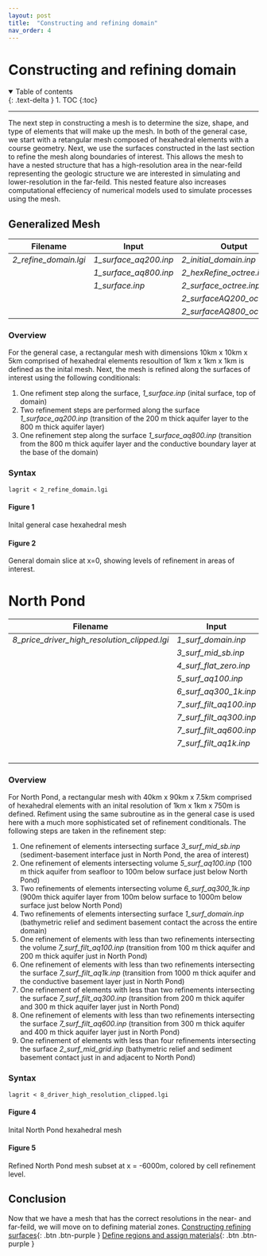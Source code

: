 ```yaml
---
layout: post
title:  "Constructing and refining domain"
nav_order: 4
---
```

# Constructing and refining domain
<details open markdown="block">
  <summary>
    Table of contents
  </summary>
  {: .text-delta }
1. TOC
{:toc}
</details>

---
The next step in constructing a mesh is to determine the size, shape, and type of elements that will make up the mesh. In both of the general case, we start with a retangular mesh composed of hexahedral elements with a course geometry. Next, we use the surfaces constructed in the last section to refine the mesh along boundaries of interest. This allows the mesh to have a nested structure that has a high-resolution area in the near-feild representing the geologic structure we are interested in simulating and lower-resolution in the far-feild. This nested feature also increases computational effeciency of numerical models used to simulate processes using the mesh.

## Generalized Mesh

| **Filename** | **Input** | **Output** |
| --- | --- | --- |
| *2_refine_domain.lgi* | *1_surface_aq200.inp* | *2_initial_domain.inp* |
|                       | *1_surface_aq800.inp* | *2_hexRefine_octree.inp*|
|                       | *1_surface.inp*       | *2_surface_octree.inp*|
|                       |                       | *2_surfaceAQ200_octree.inp*|
|                       |                       | *2_surfaceAQ800_octree.inp* |

### Overview
For the general case, a rectangular mesh with dimensions 10km x 10km x 5km comprised of hexahedral elements resoultion of 1km x 1km x 1km is defined as the inital mesh. Next, the mesh is refined along the surfaces of interest using the following conditionals:
1. One refiment step along the surface, *1_surface.inp* (inital surface, top of domain)
2. Two refinement steps are performed along the surface *1_surface_aq200.inp* (transition of the 200 m thick aquifer layer to the 800 m thick aquifer layer)
3. One refinement step along the surface *1_surface_aq800.inp* (transition from the 800 m thick aquifer layer and the conductive boundary layer at the base of the domain)


### Syntax
```
lagrit < 2_refine_domain.lgi
```
<script>
    var app = "https://kitware.github.io/paraview-glance/app";
    var datadir = "https://raw.githubusercontent.com/adamnicholasprice/GeologicGriddingTutorial/main/GeneralScene/";
    var file = "generalInitalDomain.vtkjs";

    document.write("<iframe src='" + app + "?name=" + file + "&url=" +datadir + file + "' id='iframe' width='800' height='500'></iframe>");
</script>
#### Figure 1
Inital general case hexahedral mesh
<script>
    var app = "https://kitware.github.io/paraview-glance/app";
    var datadir = "https://raw.githubusercontent.com/adamnicholasprice/GeologicGriddingTutorial/main/GeneralScene/";
    var file = "generalRefineSlice.vtkjs";

    document.write("<iframe src='" + app + "?name=" + file + "&url=" +datadir + file + "' id='iframe' width='800' height='500'></iframe>");
</script>
#### Figure 2
General domain slice at x=0, showing levels of refinement in areas of interest.

# North Pond

| **Filename** | **Input** | **Output** |
| --- | --- | --- |
|*8_price_driver_high_resolution_clipped.lgi*	|*1_surf_domain.inp*	|*8_inital_hex_domain.inp* |
||*3_surf_mid_sb.inp*|*8_1_octree_NP.inp*|
||*4_surf_flat_zero.inp*|*8_2_octree_aq100.inp*|
||*5_surf_aq100.inp*|	*8_3_octree_aq300.inp*|
||*6_surf_aq300_1k.inp*|	*8_4_octree_dom.inp*|
||*7_surf_filt_aq100.inp*|	*8_4_octree_domaq100.inp*|
||*7_surf_filt_aq300.inp*|	*8_5_octree_domaq1k.inp*|
||*7_surf_filt_aq600.inp*|	*8_6_octree_domaq300.inp*|
||*7_surf_filt_aq1k.inp*|	*8_7_octree_domaq600.inp*|
|||	*8_hex_refine_octree.inp*|

### Overview
For North Pond, a rectangular mesh with 40km x 90km x 7.5km comprised of hexahedral elements with an inital resolution of 1km x 1km x 750m is defined. Refiment using the same subroutine as in the general case is used here with a much more sophisticated set of refinement conditionals. The following steps are taken in the refinement step:

1. One refinement of elements intersecting surface *3_surf_mid_sb.inp* (sediment-basement interface just in North Pond, the area of interest)
2. One refinement of elements intersecting volume *5_surf_aq100.inp* (100 m thick aquifer from seafloor to 100m below surface just below North Pond)
3. Two refinements of elements intersecting volume *6_surf_aq300_1k.inp* (900m thick aquifer layer from 100m below surface to 1000m below surface just below North Pond)
4. Two refinements of elements intersecting surface *1_surf_domain.inp* (bathymetric relief and sediment basement contact the across the entire domain)
5. One refinement of elements with less than two refinements intersecting the volume *7_surf_filt_aq100.inp* (transition from 100 m thick aquifer and 200 m thick aquifer just in North Pond)
6. One refinement of elements with less than two refinements intersecting the surface *7_surf_filt_aq1k.inp* (transition from 1000 m thick aquifer and the conductive basement layer just in North Pond)
7. One refinement of elements with less than two refinements intersecting the surface *7_surf_filt_aq300.inp* (transition from 200 m thick aquifer and 300 m thick aquifer layer just in North Pond)
8. One refinement of elements with less than two refinements intersecting the surface *7_surf_filt_aq600.inp* (transition from 300 m thick aquifer and 400 m thick aquifer layer just in North Pond)
9. One refinement of elements with less than four refinements intersecting the surface *2_surf_mid_grid.inp* (bathymetric relief and sediment basement contact just in and adjacent to North Pond)


### Syntax
```
lagrit < 8_driver_high_resolution_clipped.lgi
```
<script>
    var app = "https://kitware.github.io/paraview-glance/app";
    var datadir = "https://raw.githubusercontent.com/adamnicholasprice/GeologicGriddingTutorial/main/NorthPondScene/";
    var file = "8_initalHexDomain.vtkjs";

    document.write("<iframe src='" + app + "?name=" + file + "&url=" +datadir + file + "' id='iframe' width='800' height='500'></iframe>");
</script>
#### Figure 4
Inital North Pond hexahedral mesh
<script>
    var app = "https://kitware.github.io/paraview-glance/app";
    var datadir = "https://raw.githubusercontent.com/adamnicholasprice/GeologicGriddingTutorial/main/NorthPondScene/";
    var file = "8_refineHexDomain.vtkjs";

    document.write("<iframe src='" + app + "?name=" + file + "&url=" +datadir + file + "' id='iframe' width='800' height='500'></iframe>");
</script>
#### Figure 5
Refined North Pond mesh subset at x = -6000m, colored by cell refinement level.

## Conclusion

Now that we have a mesh that has the correct resolutions in the near- and far-feild, we will move on to defining material zones.
[Constructing refining surfaces](http://adamnicholasprice.github.io/GeologicGriddingTutorial/02_surfaces.html){: .btn .btn-purple } [Define regions and assign materials](http://adamnicholasprice.github.io/GeologicGriddingTutorial/04_defineRegions.html){: .btn .btn-purple }
